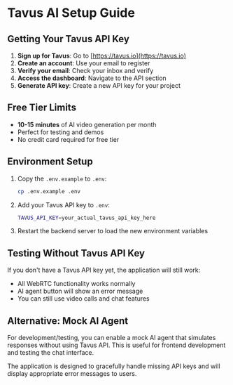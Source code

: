 # Tavus AI Setup Guide

## Getting Your Tavus API Key

1. **Sign up for Tavus**: Go to [https://tavus.io](https://tavus.io)
2. **Create an account**: Use your email to register
3. **Verify your email**: Check your inbox and verify
4. **Access the dashboard**: Navigate to the API section
5. **Generate API key**: Create a new API key for your project

## Free Tier Limits

- **10-15 minutes** of AI video generation per month
- Perfect for testing and demos
- No credit card required for free tier

## Environment Setup

1. Copy the `.env.example` to `.env`:

   ```bash
   cp .env.example .env
   ```

2. Add your Tavus API key to `.env`:

   ```bash
   TAVUS_API_KEY=your_actual_tavus_api_key_here
   ```

3. Restart the backend server to load the new environment variables

## Testing Without Tavus API Key

If you don't have a Tavus API key yet, the application will still work:

- All WebRTC functionality works normally
- AI agent button will show an error message
- You can still use video calls and chat features

## Alternative: Mock AI Agent

For development/testing, you can enable a mock AI agent that simulates responses without using Tavus API. This is useful for frontend development and testing the chat interface.

The application is designed to gracefully handle missing API keys and will display appropriate error messages to users.
